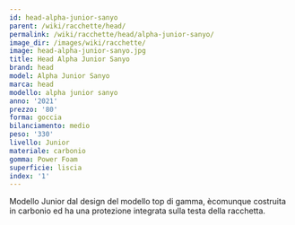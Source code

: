 ```yaml
---
id: head-alpha-junior-sanyo
parent: /wiki/racchette/head/
permalink: /wiki/racchette/head/alpha-junior-sanyo/
image_dir: /images/wiki/racchette/
image: head-alpha-junior-sanyo.jpg
title: Head Alpha Junior Sanyo
brand: head
model: Alpha Junior Sanyo
marca: head
modello: alpha junior sanyo
anno: '2021'
prezzo: '80'
forma: goccia
bilanciamento: medio
peso: '330'
livello: Junior
materiale: carbonio
gomma: Power Foam
superficie: liscia
index: '1'
---
```

Modello Junior dal design del modello top di gamma, ècomunque costruita in carbonio ed ha una protezione integrata sulla testa della racchetta.